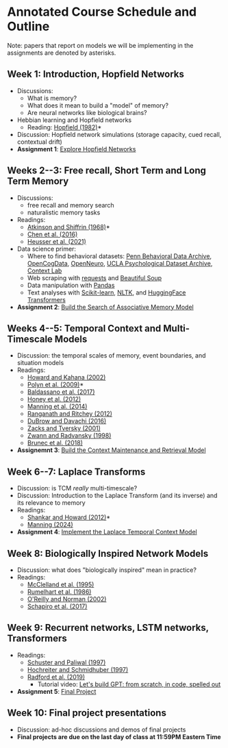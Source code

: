 # Annotated Course Schedule and Outline

Note: papers that report on models we will be implementing in the assignments are denoted by asterisks.

## Week 1: Introduction, Hopfield Networks
  - Discussions:
    - What is memory?
    - What does it mean to build a "model" of memory?
    - Are neural networks like biological brains?
  - Hebbian learning and Hopfield networks
    - Reading: [Hopfield (1982)](https://www.pnas.org/doi/abs/10.1073/pnas.79.8.2554)*
  - Discussion: Hopfield network simulations (storage capacity, cued recall, contextual drift)
  - **Assignment 1**: [Explore Hopfield Networks](https://github.com/ContextLab/memory-models-course/tree/main/assignments/Assignment%201%3A%20Hopfield%20Networks)


## Weeks 2--3: Free recall, Short Term and Long Term Memory
  - Discussions:
    - free recall and memory search
    - naturalistic memory tasks
  - Readings:
    - [Atkinson and Shiffrin (1968)](https://www.dropbox.com/scl/fi/rpllozjcv704okckjdy5k/AtkiShif68.pdf?rlkey=i0azhj9mqxws7bxocbl65j88d&dl=1)*
    - [Chen et al. (2016)](https://www.dropbox.com/scl/fi/wg6fledn7g88ig5mk3kob/ChenEtal16.pdf?rlkey=9jqu7y2apqv2hrj8qepn4alwa&dl=1)
    - [Heusser et al. (2021)](https://www.dropbox.com/scl/fi/w7z2yvdfzmhowh5hvg53e/HeusEtal21.pdf?rlkey=omad9klqeiu2kc71w7guc5xxq&dl=1)
  - Data science primer:
    - Where to find behavioral datasets: [Penn Behavioral Data Archive](https://memory.psych.upenn.edu/Data_Archive), [OpenCogData](https://nimh-dsst.github.io/OpenCogData/), [OpenNeuro](https://openneuro.org/), [UCLA Psychological Dataset Archive](https://guides.library.ucla.edu/psychology/data), [Context Lab](https://www.context-lab.com/publications)
    - Web scraping with [requests](https://pypi.org/project/requests/) and [Beautiful Soup](https://beautiful-soup-4.readthedocs.io/en/latest/)
    - Data manipulation with [Pandas](https://pandas.pydata.org/)
    - Text analyses with [Scikit-learn](https://scikit-learn.org), [NLTK](https://www.nltk.org/), and [HuggingFace Transformers](https://huggingface.co/docs/transformers/en/index)
  - **Assignment 2**: [Build the Search of Associative Memory Model](https://github.com/ContextLab/memory-models-course/tree/main/assignments/Assignment%202%3A%20Search%20of%20Associative%20Memory%20Model)


## Weeks 4--5: Temporal Context and Multi-Timescale Models
- Discussion: the temporal scales of memory, event boundaries, and situation models
- Readings:
  - [Howard and Kahana (2002)](https://www.dropbox.com/scl/fi/yjnusbmoixbf4aen1mkx8/HowaKaha02.pdf?rlkey=ktt245cw09szubjnoe4cco1tz&dl=1)
  - [Polyn et al. (2009)](https://www.dropbox.com/scl/fi/98pui63j3o62xu96ciwhy/PolyEtal09.pdf?rlkey=42sc17ll573sm83g4q8q9x9nq&dl=1)*
  - [Baldassano et al. (2017)](https://www.dropbox.com/scl/fi/wgn96xni9fevoo6h1yngn/BaldEtal17.pdf?rlkey=wg9qugm1szfw50xao6k9047j6&dl=1)
  - [Honey et al. (2012)](https://www.dropbox.com/scl/fi/l3vzzc56jjhq9tc4cheev/HoneEtal12.pdf?rlkey=56wf835omj2i6gkdh0b8n38cx&dl=1)
  - [Manning et al. (2014)](https://www.dropbox.com/scl/fi/a1zltxk43dn8qmm7puaql/MannEtal14d.pdf?rlkey=wg2ikym1svvl68hbuw4f5cpax&dl=1)
  - [Ranganath and Ritchey (2012)](https://www.dropbox.com/scl/fi/asec4p68900eekp6vtdgb/RangRitc12.pdf?rlkey=hqixac8eij65hmn62stzvo4mp&dl=1)
  - [DuBrow and Davachi (2016)](https://www.dropbox.com/scl/fi/86gkrz0a9k57556tz4d2z/DuBrDava16.pdf?rlkey=v6hxkbzz80m48pz4a2425q6bn&dl=1)
  - [Zacks and Tversky (2001)](https://www.dropbox.com/scl/fi/28104fmu9kzk55znyxntd/ZackTver01.pdf?rlkey=2ytdz0e9agny4hmllcw7hvi8g&dl=1)
  - [Zwann and Radvansky (1998)](https://www.dropbox.com/scl/fi/iqp70crdmpd5m97zzv45c/ZwaaRadv98.pdf?rlkey=habx93aplwkkw829vj9vkv52a&dl=1)
  - [Brunec et al. (2018)](https://www.dropbox.com/scl/fi/1eu28rpwyp8eg2sn4fgau/BrunEtal18b.pdf?rlkey=64dnn3onc90o59fuv33peil6g&dl=1)
- **Assignemnt 3**: [Build the Context Maintenance and Retrieval Model](https://github.com/ContextLab/memory-models-course/tree/main/assignments/Assignment%203%3A%20Context%20Maintenance%20and%20Retrieval%20Model)

## Week 6--7: Laplace Transforms
- Discussion: is TCM *really* multi-timescale?
- Discussion: Introduction to the Laplace Transform (and its inverse) and its relevance to memory
- Readings:
  - [Shankar and Howard (2012)](https://www.dropbox.com/scl/fi/cqh37rsdn11f6egdiskvf/ShanHowa12.pdf?rlkey=45qhdi5u2fmlxd4azq8is3j89&dl=1)*
  - [Manning (2024)](https://www.dropbox.com/scl/fi/9amk5mlgeop0srtpwqesg/Mann23.pdf?rlkey=lc785xhq1pcjqdtarn692e21k&dl=1)
- **Assignment 4**: [Implement the Laplace Temporal Context Model](https://github.com/ContextLab/memory-models-course/tree/main/assignments/Assignment%204%3Laplace%20Temporal%20Context%20Model)

## Week 8: Biologically Inspired Network Models
- Discussion: what does "biologically inspired" mean in practice?
- Readings:
  - [McClelland et al. (1995)](https://imss-www.upmf-grenoble.fr/prevert/MasterICA/SpecialiteSC/FichiersPDF/Why%20there%20are%20complementary%20learning%20systems%20in%20the%20hippocampus%20and%20neocortex%20insights%20from%20th.pdf)
  - [Rumelhart et al. (1986)](http://www.cs.toronto.edu/~fritz/absps/pdp2.pdf)
  - [O'Reilly and Norman (2002)](http://www.princeton.edu/~compmem/normorei02.pdf)
  - [Schapiro et al. (2017)](https://www.dropbox.com/scl/fi/no2647c2witr2knb76gs2/SchaEtal17.pdf?rlkey=bpon63fy8g2rl3y9csabq748o&dl=1)

## Week 9: Recurrent networks, LSTM networks, Transformers
- Readings:
  - [Schuster and Paliwal (1997)](https://www.dropbox.com/scl/fi/0guahq2kcbria108xyb9j/SchuPali97.pdf?rlkey=yp1a8272qhljeob68amdpxjki&dl=1)
  - [Hochreiter and Schmidhuber (1997)](https://deeplearning.cs.cmu.edu/S23/document/readings/LSTM.pdf)
  - [Radford et al. (2019)](https://insightcivic.s3.us-east-1.amazonaws.com/language-models.pdf)
    - Tutorial video: [Let's build GPT: from scratch, in code, spelled out](https://www.youtube.com/watch?v=kCc8FmEb1nY)
- **Assignment 5**: [Final Project](https://github.com/ContextLab/memory-models-course/tree/main/assignments/Final%20Project)

## Week 10: Final project presentations
- Discussion: ad-hoc discussions and demos of final projects
- **Final projects are due on the last day of class at 11:59PM Eastern Time**